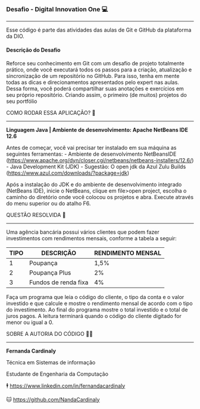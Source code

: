 ### **Desafio - Digital Innovation One**  :computer: 

-------------------------------------------------------------------

Esse código é parte das atividades das aulas de Git e GitHub da plataforma da DIO.

#### Descrição do Desafio

Reforce seu conhecimento em Git com um desafio de projeto totalmente prático, onde você executará todos os passos para a criação, atualização e sincronização de um repositório no GitHub. Para isso, tenha em mente todas as dicas e direcionamentos apresentados pelo expert nas aulas. Dessa forma, você poderá compartilhar suas anotações e exercícios em seu próprio repositório. Criando assim, o primeiro (de muitos) projetos do seu portfólio 



COMO RODAR ESSA APLICAÇÃO? :rocket:

-----------

**Linguagem Java | Ambiente de desenvolvimento: Apache NetBeans IDE 12.6**

Antes de começar, você vai precisar ter instalado em sua máquina as seguintes ferramentas:
\- Ambiente de desenvolvimento NetBeansIDE (https://www.apache.org/dyn/closer.cgi/netbeans/netbeans-installers/12.6/)
\- Java Development Kit (JDK) - Sugestão: O open jdk da Azul Zulu Builds (https://www.azul.com/downloads/?package=jdk)

Após a instalação do JDK e do ambiente de desenvolvimento integrado (NetBeans IDE), inicie o NetBeans, clique em file>open project,
escolha o caminho do diretório onde você colocou os projetos e abra. Execute através do menu superior ou do atalho F6.



QUESTÃO RESOLVIDA :notebook:

---------

Uma agência bancária possui vários clientes que podem fazer investimentos com rendimentos mensais, conforme a tabela a seguir:

| TIPO | DESCRIÇÃO            | RENDIMENTO MENSAL |
| ---- | -------------------- | ----------------- |
| 1    | Poupança             | 1,5%              |
| 2    | Poupança Plus        | 2%                |
| 3    | Fundos de renda fixa | 4%                |

Faça um programa que leia o código do cliente, o tipo da conta e o valor investido e que calcule e mostre o rendimento mensal de acordo com o tipo do investimento. Ao final do programa mostre o total investido e o total de juros pagos. A leitura terminará quando o código do cliente digitado for menor ou igual a 0.









SOBRE A AUTORIA DO CÓDIGO :woman_technologist:

----------------

**Fernanda Cardinaly** 

Técnica em Sistemas de informação

Estudante de Engenharia da Computação

:business_suit_levitating: https://www.linkedin.com/in/fernandacardinaly

:cat: https://github.com/NandaCardinaly



